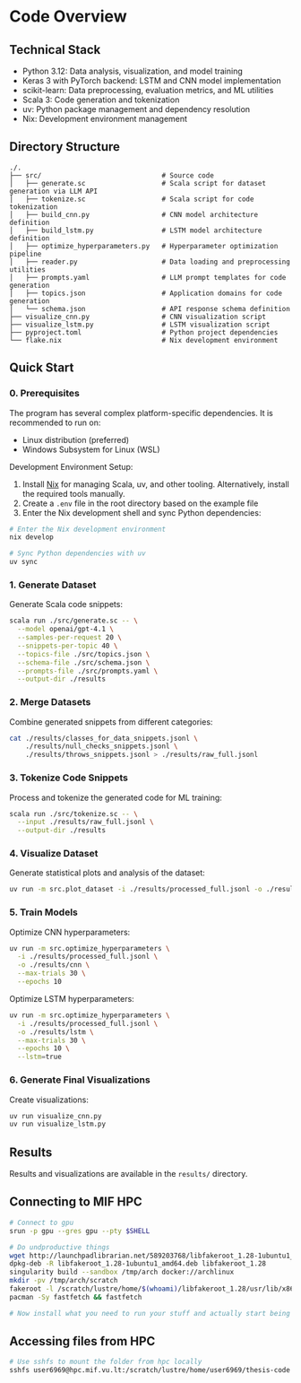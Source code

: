 # Code Overview

## Technical Stack

- Python 3.12: Data analysis, visualization, and model training
- Keras 3 with PyTorch backend: LSTM and CNN model implementation
- scikit-learn: Data preprocessing, evaluation metrics, and ML utilities
- Scala 3: Code generation and tokenization
- uv: Python package management and dependency resolution
- Nix: Development environment management

## Directory Structure

```
./.
├── src/                              # Source code
│   ├── generate.sc                   # Scala script for dataset generation via LLM API
│   ├── tokenize.sc                   # Scala script for code tokenization
│   ├── build_cnn.py                  # CNN model architecture definition
│   ├── build_lstm.py                 # LSTM model architecture definition
│   ├── optimize_hyperparameters.py   # Hyperparameter optimization pipeline
│   ├── reader.py                     # Data loading and preprocessing utilities
│   ├── prompts.yaml                  # LLM prompt templates for code generation
│   ├── topics.json                   # Application domains for code generation
│   └── schema.json                   # API response schema definition
├── visualize_cnn.py                  # CNN visualization script
├── visualize_lstm.py                 # LSTM visualization script
├── pyproject.toml                    # Python project dependencies
└── flake.nix                         # Nix development environment
```

## Quick Start

### 0. Prerequisites

The program has several complex platform-specific dependencies. It is recommended to run on:
- Linux distribution (preferred)
- Windows Subsystem for Linux (WSL)

Development Environment Setup:
1. Install [Nix](https://nixos.org/download.html) for managing Scala, uv, and other tooling. Alternatively, install the required tools manually.
2. Create a `.env` file in the root directory based on the example file
3. Enter the Nix development shell and sync Python dependencies:

```sh
# Enter the Nix development environment
nix develop

# Sync Python dependencies with uv
uv sync
```

### 1. Generate Dataset

Generate Scala code snippets:

```sh
scala run ./src/generate.sc -- \
  --model openai/gpt-4.1 \
  --samples-per-request 20 \
  --snippets-per-topic 40 \
  --topics-file ./src/topics.json \
  --schema-file ./src/schema.json \
  --prompts-file ./src/prompts.yaml \
  --output-dir ./results
```

### 2. Merge Datasets

Combine generated snippets from different categories:

```sh
cat ./results/classes_for_data_snippets.jsonl \
    ./results/null_checks_snippets.jsonl \
    ./results/throws_snippets.jsonl > ./results/raw_full.jsonl
```

### 3. Tokenize Code Snippets

Process and tokenize the generated code for ML training:

```sh
scala run ./src/tokenize.sc -- \
  --input ./results/raw_full.jsonl \
  --output-dir ./results
```

### 4. Visualize Dataset

Generate statistical plots and analysis of the dataset:

```sh
uv run -m src.plot_dataset -i ./results/processed_full.jsonl -o ./results/plots
```

### 5. Train Models

Optimize CNN hyperparameters:

```sh
uv run -m src.optimize_hyperparameters \
  -i ./results/processed_full.jsonl \
  -o ./results/cnn \
  --max-trials 30 \
  --epochs 10
```

Optimize LSTM hyperparameters:
```sh
uv run -m src.optimize_hyperparameters \
  -i ./results/processed_full.jsonl \
  -o ./results/lstm \
  --max-trials 30 \
  --epochs 10 \
  --lstm=true
```

### 6. Generate Final Visualizations

Create visualizations:

```sh
uv run visualize_cnn.py
uv run visualize_lstm.py
```
## Results

Results and visualizations are available in the `results/` directory.

## Connecting to MIF HPC

```sh
# Connect to gpu
srun -p gpu --gres gpu --pty $SHELL

# Do undproductive things
wget http://launchpadlibrarian.net/589203768/libfakeroot_1.28-1ubuntu1_amd64.deb
dpkg-deb -R libfakeroot_1.28-1ubuntu1_amd64.deb libfakeroot_1.28
singularity build --sandbox /tmp/arch docker://archlinux
mkdir -pv /tmp/arch/scratch
fakeroot -l /scratch/lustre/home/$(whoami)/libfakeroot_1.28/usr/lib/x86_64-linux-gnu/libfakeroot/libfakeroot-sysv.so singularity shell -w /tmp/arch
pacman -Sy fastfetch && fastfetch

# Now install what you need to run your stuff and actually start being productive...
```

## Accessing files from HPC

```sh
# Use sshfs to mount the folder from hpc locally
sshfs user6969@hpc.mif.vu.lt:/scratch/lustre/home/user6969/thesis-code thesis-code-hpc
```
